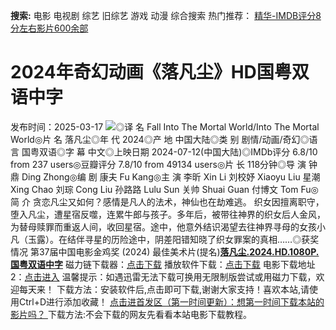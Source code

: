 **搜索:** 电影 电视剧 综艺 旧综艺 游戏 动漫 综合搜索 热门推荐： [精华-IMDB评分8分左右影片600余部](https://www.dytt8.com/html/gndy/jddy/20160320/50510.html)
# 2024年奇幻动画《落凡尘》HD国粤双语中字
发布时间：2025-03-17 
![](https://img9.doubanio.com/view/photo/l_ratio_poster/public/p2910990607.jpg)◎译 名 Fall Into The Mortal World/Into The Mortal World◎片 名 落凡尘◎年 代 2024◎产 地 中国大陆◎类 别 剧情/动画/奇幻◎语 言 国粤双语◎字 幕 中文◎上映日期 2024-07-12(中国大陆)◎IMDb评分 6.8/10 from 237 users◎豆瓣评分 7.8/10 from 49134 users◎片 长 118分钟◎导 演 钟鼎 Ding Zhong◎编 剧 康夫 Fu Kang◎主 演 李昕 Xin Li 刘校妤 Xiaoyu Liu 星潮 Xing Chao 刘琮 Cong Liu 孙路路 Lulu Sun 关帅 Shuai Guan 付博文 Tom Fu◎简 介 贪恋凡尘又如何？感情是凡人的法术，神仙也在劫难逃。 织女因擅离职守，堕入凡尘，遭星宿反噬，连累牛郎与孩子。多年后，被带往神界的织女后人金风，为替母赎罪而重返人间，收回星宿。途中，他意外结识渴望去往神界寻母的女孩小凡（玉露）。在结伴寻星的历险途中，阴差阳错知晓了织女罪案的真相……◎获奖情况 第37届中国电影金鸡奖 (2024) 最佳美术片(提名)[**落凡尘.2024.HD.1080P.国粤双语中字**](magnet:?xt=urn:btih:2b582ca0295636fbad6adeec71df546a767404b4&dn=%e9%98%b3%e5%85%89%e7%94%b5%e5%bd%b1dygod.org.%e8%90%bd%e5%87%a1%e5%b0%98.2024.HD.1080P.%e5%9b%bd%e7%b2%a4%e5%8f%8c%e8%af%ad%e4%b8%ad%e5%ad%97.mp4&tr=udp%3a%2f%2ftracker.opentrackr.org%3a1337%2fannounce&tr=udp%3a%2f%2fexodus.desync.com%3a6969%2fannounce) 磁力链下载器：[点击下载](https://dygod.org/js/bt.htm "qBittorrent") 播放软件下载：[点击下载](https://dygod.org/js/player.htm "PotPlayer") 电影下载地址2：[点击进入](https://dygod.org/ "阳光电影") 温馨提示：如遇迅雷无法下载可换用无限制版尝试或用磁力下载，欢迎每天来！  下载方法：安装软件后,点击即可下载,谢谢大家支持！喜欢本站,请使用Ctrl+D进行添加收藏！ [点击进首发区（第一时间更新）：想第一时间下载本站的影片吗？ ](https://www.ygdy8.net/)下载方法:不会下载的网友先看看本站电影下载教程。
